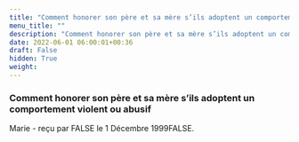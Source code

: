 ```yaml
---
title: "Comment honorer son père et sa mère s’ils adoptent un comportement violent ou abusif"
menu_title: ""
description: "Comment honorer son père et sa mère s’ils adoptent un comportement violent ou abusif"
date: 2022-06-01 06:00:01+00:36
draft: False
hidden: True
weight:
---
```

### Comment honorer son père et sa mère s’ils adoptent un comportement violent ou abusif

Marie - reçu par FALSE le 1 Décembre 1999FALSE.



